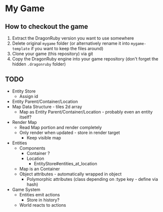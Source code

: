 # My Game

## How to checkout the game
1. Extract the DragonRuby version you want to use somewhere
2. Delete original `mygame` folder (or alternatively rename it into `mygame-template` if you want to keep the files around)
3. Clone your game (this repository) via git
4. Copy the DragonRuby engine into your game repository (don't forget the hidden `.dragonruby` folder)

## TODO
- Entity Store
  - Assign id
- Entity Parent/Container/Location
- Map Data Structure - tiles 2d array
  - Map as Entity Parent/Container/Location - probably even an entity itself?
- Render Map
  - Read Map portion and render completely
  - Only render when updated - store in render target
    - Keep visible map
- Entities
  - Components
    - Container ?
    - Location
      - EntityStore#entities_at_location
  - Map is an Container
  - Object attributes - automatically wrapped in object
    - Polymorphic attributes (class depending on :type key - define via hash)
- Game System
  - Entities emit actions
    - Store in history?
  - World reacts to actions
